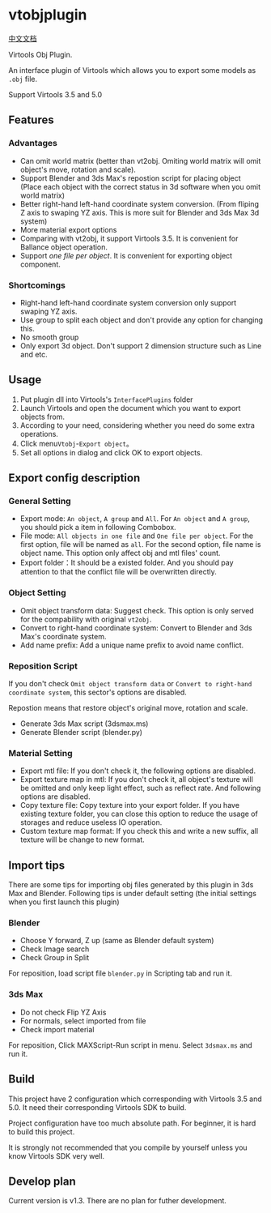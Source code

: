 # vtobjplugin

[中文文档](README_ZH.md)

Virtools Obj Plugin.

An interface plugin of Virtools which allows you to export some models as `.obj` file.

Support Virtools 3.5 and 5.0

## Features

### Advantages

* Can omit world matrix (better than vt2obj. Omiting world matrix will omit object's move, rotation and scale).
* Support Blender and 3ds Max's repostion script for placing object (Place each object with the correct status in 3d software when you omit world matrix)
* Better right-hand left-hand coordinate system conversion. (From fliping Z axis to swaping YZ axis. This is more suit for Blender and 3ds Max 3d system)
* More material export options
* Comparing with vt2obj, it support Virtools 3.5. It is convenient for Ballance object operation.
* Support *one file per object*. It is convenient for exporting object component.

### Shortcomings

* Right-hand left-hand coordinate system conversion only support swaping YZ axis.
* Use group to split each object and don't provide any option for changing this.
* No smooth group
* Only export 3d object. Don't support 2 dimension structure such as Line and etc.

## Usage

1. Put plugin dll into Virtools's `InterfacePlugins` folder
1. Launch Virtools and open the document which you want to export objects from.
1. According to your need, considering whether you need do some extra operations.
1. Click menu`Vtobj`-`Export object`。
1. Set all options in dialog and click OK to export objects.

## Export config description

### General Setting

* Export mode: `An object`, `A group` and `All`. For `An object` and `A group`, you should pick a item in following Combobox.
* File mode: `All objects in one file` and `One file per object`. For the first option, file will be named as `all`. For the second option, file name is object name. This option only affect obj and mtl files' count.
* Export folder：It should be a existed folder. And you should pay attention to that the conflict file will be overwritten directly.

### Object Setting

* Omit object transform data: Suggest check. This option is only served for the compability with original `vt2obj`.
* Convert to right-hand coordinate system: Convert to Blender and 3ds Max's coordinate system.
* Add name prefix: Add a unique name prefix to avoid name conflict.

### Reposition Script

If you don't check `Omit object transform data` or `Convert to right-hand coordinate system`, this sector's options are disabled.

Repostion means that restore object's original move, rotation and scale.

* Generate 3ds Max script (3dsmax.ms)
* Generate Blender script (blender.py)

### Material Setting

* Export mtl file: If you don't check it, the following options are disabled.
* Export texture map in mtl: If you don't check it, all object's texture will be omitted and only keep light effect, such as reflect rate. And following options are disabled.
* Copy texture file: Copy texture into your export folder. If you have existing texture folder, you can close this option to reduce the usage of storages and reduce useless IO operation.
* Custom texture map format: If you check this and write a new suffix, all texture will be change to new format.

## Import tips

There are some tips for importing obj files generated by this plugin in 3ds Max and Blender. Following tips is under default setting (the initial settings when you first launch this plugin)

### Blender

* Choose Y forward, Z up (same as Blender default system)
* Check Image search
* Check Group in Split

For reposition, load script file `blender.py` in Scripting tab and run it.

### 3ds Max

* Do not check Flip YZ Axis
* For normals, select imported from file
* Check import material

For reposition, Click MAXScript-Run script in menu. Select `3dsmax.ms` and run it.

## Build

This project have 2 configuration which corresponding with Virtools 3.5 and 5.0. It need their corresponding Virtools SDK to build.

Project configuration have too much absolute path. For beginner, it is hard to build this project.

It is strongly not recommended that you compile by yourself unless you know Virtools SDK very well.

## Develop plan

Current version is v1.3. There are no plan for futher development.